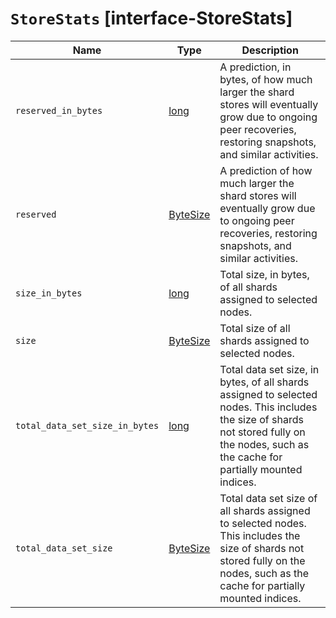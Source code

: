 # `StoreStats` [interface-StoreStats]

| Name | Type | Description |
| - | - | - |
| `reserved_in_bytes` | [long](./long.md) | A prediction, in bytes, of how much larger the shard stores will eventually grow due to ongoing peer recoveries, restoring snapshots, and similar activities. |
| `reserved` | [ByteSize](./ByteSize.md) | A prediction of how much larger the shard stores will eventually grow due to ongoing peer recoveries, restoring snapshots, and similar activities. |
| `size_in_bytes` | [long](./long.md) | Total size, in bytes, of all shards assigned to selected nodes. |
| `size` | [ByteSize](./ByteSize.md) | Total size of all shards assigned to selected nodes. |
| `total_data_set_size_in_bytes` | [long](./long.md) | Total data set size, in bytes, of all shards assigned to selected nodes. This includes the size of shards not stored fully on the nodes, such as the cache for partially mounted indices. |
| `total_data_set_size` | [ByteSize](./ByteSize.md) | Total data set size of all shards assigned to selected nodes. This includes the size of shards not stored fully on the nodes, such as the cache for partially mounted indices. |
